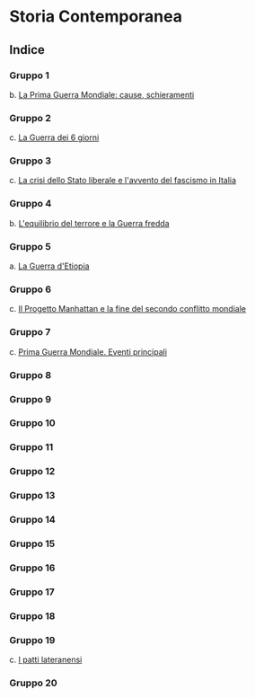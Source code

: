 # Storia Contemporanea

## Indice

### Gruppo 1

b. [La Prima Guerra Mondiale: cause, schieramenti](1b.md)

### Gruppo 2

c. [La Guerra dei 6 giorni](2c.md)

### Gruppo 3

c. [La crisi dello Stato liberale e l'avvento del fascismo in Italia](3c.md)

### Gruppo 4

b. [L'equilibrio del terrore e la Guerra fredda](4b.md)

### Gruppo 5

a. [La Guerra d'Etiopia](5a.md)

### Gruppo 6

c. [Il Progetto Manhattan e la fine del secondo conflitto mondiale](6c.md)

### Gruppo 7

c. [Prima Guerra Mondiale. Eventi principali](7c.md)

### Gruppo 8

### Gruppo 9

### Gruppo 10

### Gruppo 11

### Gruppo 12

### Gruppo 13

### Gruppo 14

### Gruppo 15

### Gruppo 16

### Gruppo 17

### Gruppo 18

### Gruppo 19

c. [I patti lateranensi](19c.md)

### Gruppo 20
